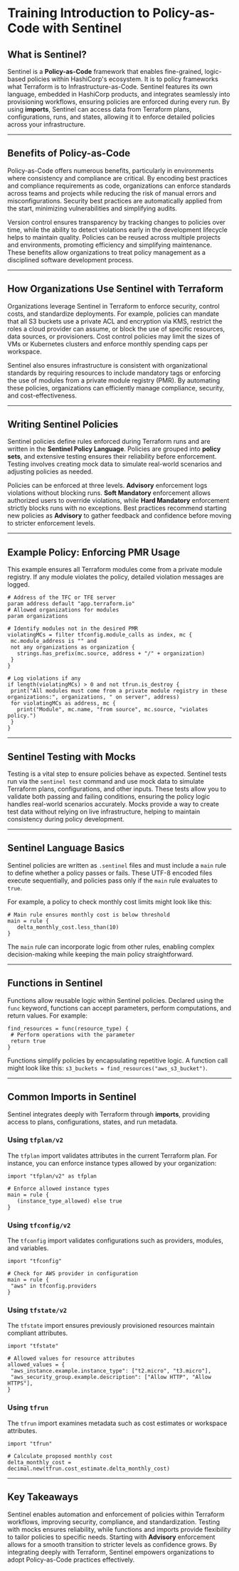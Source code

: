 # Training Introduction to Policy-as-Code with Sentinel

## What is Sentinel?

Sentinel is a **Policy-as-Code** framework that enables fine-grained, logic-based policies within HashiCorp's ecosystem. It is to policy frameworks what Terraform is to Infrastructure-as-Code. Sentinel features its own language, embedded in HashiCorp products, and integrates seamlessly into provisioning workflows, ensuring policies are enforced during every run. By using **imports**, Sentinel can access data from Terraform plans, configurations, runs, and states, allowing it to enforce detailed policies across your infrastructure.

---

## Benefits of Policy-as-Code

Policy-as-Code offers numerous benefits, particularly in environments where consistency and compliance are critical. By encoding best practices and compliance requirements as code, organizations can enforce standards across teams and projects while reducing the risk of manual errors and misconfigurations. Security best practices are automatically applied from the start, minimizing vulnerabilities and simplifying audits. 

Version control ensures transparency by tracking changes to policies over time, while the ability to detect violations early in the development lifecycle helps to maintain quality. Policies can be reused across multiple projects and environments, promoting efficiency and simplifying maintenance. These benefits allow organizations to treat policy management as a disciplined software development process.

---

## How Organizations Use Sentinel with Terraform

Organizations leverage Sentinel in Terraform to enforce security, control costs, and standardize deployments. For example, policies can mandate that all S3 buckets use a private ACL and encryption via KMS, restrict the roles a cloud provider can assume, or block the use of specific resources, data sources, or provisioners. Cost control policies may limit the sizes of VMs or Kubernetes clusters and enforce monthly spending caps per workspace. 

Sentinel also ensures infrastructure is consistent with organizational standards by requiring resources to include mandatory tags or enforcing the use of modules from a private module registry (PMR). By automating these policies, organizations can efficiently manage compliance, security, and cost-effectiveness.

---

## Writing Sentinel Policies

Sentinel policies define rules enforced during Terraform runs and are written in the **Sentinel Policy Language**. Policies are grouped into **policy sets**, and extensive testing ensures their reliability before enforcement. Testing involves creating mock data to simulate real-world scenarios and adjusting policies as needed.

Policies can be enforced at three levels. **Advisory** enforcement logs violations without blocking runs. **Soft Mandatory** enforcement allows authorized users to override violations, while **Hard Mandatory** enforcement strictly blocks runs with no exceptions. Best practices recommend starting new policies as **Advisory** to gather feedback and confidence before moving to stricter enforcement levels.

---

## Example Policy: Enforcing PMR Usage

This example ensures all Terraform modules come from a private module registry. If any module violates the policy, detailed violation messages are logged.

```hcl
# Address of the TFC or TFE server
param address default "app.terraform.io"
# Allowed organizations for modules
param organizations

# Identify modules not in the desired PMR
violatingMCs = filter tfconfig.module_calls as index, mc {
 mc.module_address is "" and
 not any organizations as organization {
   strings.has_prefix(mc.source, address + "/" + organization)
 }
}

# Log violations if any
if length(violatingMCs) > 0 and not tfrun.is_destroy {
 print("All modules must come from a private module registry in these organizations:", organizations, " on server", address)
 for violatingMCs as address, mc {
   print("Module", mc.name, "from source", mc.source, "violates policy.")
 }
}
```

---

## Sentinel Testing with Mocks

Testing is a vital step to ensure policies behave as expected. Sentinel tests run via the `sentinel test` command and use mock data to simulate Terraform plans, configurations, and other inputs. These tests allow you to validate both passing and failing conditions, ensuring the policy logic handles real-world scenarios accurately. Mocks provide a way to create test data without relying on live infrastructure, helping to maintain consistency during policy development.

---

## Sentinel Language Basics

Sentinel policies are written as `.sentinel` files and must include a `main` rule to define whether a policy passes or fails. These UTF-8 encoded files execute sequentially, and policies pass only if the `main` rule evaluates to `true`.

For example, a policy to check monthly cost limits might look like this:

```hcl
# Main rule ensures monthly cost is below threshold
main = rule {
   delta_monthly_cost.less_than(10)
}
```

The `main` rule can incorporate logic from other rules, enabling complex decision-making while keeping the main policy straightforward.

---

## Functions in Sentinel

Functions allow reusable logic within Sentinel policies. Declared using the `func` keyword, functions can accept parameters, perform computations, and return values. For example:

```hcl
find_resources = func(resource_type) {
 # Perform operations with the parameter
 return true
}
```

Functions simplify policies by encapsulating repetitive logic. A function call might look like this: `s3_buckets = find_resources("aws_s3_bucket")`.

---

## Common Imports in Sentinel

Sentinel integrates deeply with Terraform through **imports**, providing access to plans, configurations, states, and run metadata.

### Using `tfplan/v2`
The `tfplan` import validates attributes in the current Terraform plan. For instance, you can enforce instance types allowed by your organization:

```hcl
import "tfplan/v2" as tfplan

# Enforce allowed instance types
main = rule {
   (instance_type_allowed) else true
}
```

### Using `tfconfig/v2`
The `tfconfig` import validates configurations such as providers, modules, and variables. 

```hcl
import "tfconfig"

# Check for AWS provider in configuration
main = rule {
 "aws" in tfconfig.providers
}
```

### Using `tfstate/v2`
The `tfstate` import ensures previously provisioned resources maintain compliant attributes.

```hcl
import "tfstate"

# Allowed values for resource attributes
allowed_values = {
 "aws_instance.example.instance_type": ["t2.micro", "t3.micro"],
 "aws_security_group.example.description": ["Allow HTTP", "Allow HTTPS"],
}
```

### Using `tfrun`
The `tfrun` import examines metadata such as cost estimates or workspace attributes.

```hcl
import "tfrun"

# Calculate proposed monthly cost
delta_monthly_cost = decimal.new(tfrun.cost_estimate.delta_monthly_cost)
```

---

## Key Takeaways

Sentinel enables automation and enforcement of policies within Terraform workflows, improving security, compliance, and standardization. Testing with mocks ensures reliability, while functions and imports provide flexibility to tailor policies to specific needs. Starting with **Advisory** enforcement allows for a smooth transition to stricter levels as confidence grows. By integrating deeply with Terraform, Sentinel empowers organizations to adopt Policy-as-Code practices effectively.